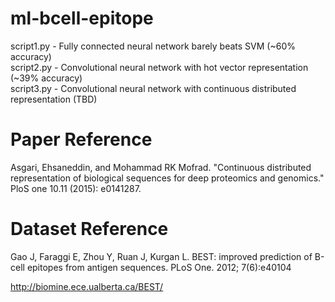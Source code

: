 # ml-bcell-epitope

script1.py - Fully connected neural network barely beats SVM (~60% accuracy)  
script2.py - Convolutional neural network with hot vector representation (~39% accuracy)  
script3.py - Convolutional neural network with continuous distributed representation (TBD)  

# Paper Reference
Asgari, Ehsaneddin, and Mohammad RK Mofrad. "Continuous distributed representation of biological sequences for deep proteomics and genomics." PloS one 10.11 (2015): e0141287.

# Dataset Reference
Gao J, Faraggi E, Zhou Y, Ruan J, Kurgan L. BEST: improved prediction of B-cell epitopes from antigen sequences. PLoS One. 2012; 7(6):e40104

http://biomine.ece.ualberta.ca/BEST/
